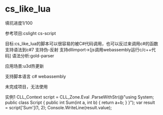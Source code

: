 # cs_like_lua


填坑进度1/100

参考项目:cslight cs-script

目标:cs_like_lua的脚本可以很容易的被C#代码调用，也可以反过来调用c#的函数
支持语法到c#7
支持伪-反射
支持dllimport->[js调用webassembly运行c/c++代码]
语法分析:gold-parser

应用场景:u3d热更新

支持脚本语言
c#
webassembly


未完成项目，无法使用

实例1
CLL_Context script = CLL_Zone.Eval
                         .ParseWithStr(@"using System;
                                     public class Script
                                     {
                                         public int Sum(int a, int b)
                                         {
                                             return a+b;
                                         }
                                     }");
var result = script['Sum'](1, 2);
Console.WriteLine(result.value);
